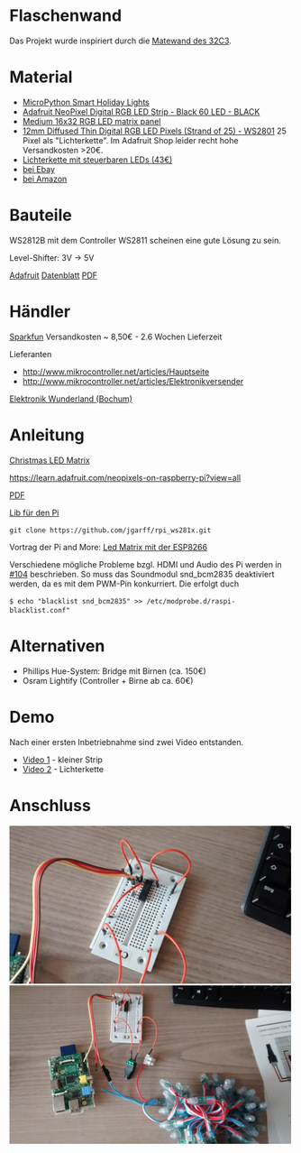 Flaschenwand
============

Das Projekt wurde inspiriert durch die [Matewand des 32C3](http://matelight.rocks/).


Material
========

  - [MicroPython Smart Holiday Lights](https://learn.adafruit.com/micropython-smart-holiday-lights)
  - [Adafruit NeoPixel Digital RGB LED Strip - Black 60 LED - BLACK](https://www.adafruit.com/products/1461)
  - [Medium 16x32 RGB LED matrix panel](https://www.adafruit.com/products/420)
  - [12mm Diffused Thin Digital RGB LED Pixels (Strand of 25) - WS2801](https://www.adafruit.com/products/322) 25 Pixel als "Lichterkette". Im Adafruit Shop leider recht hohe Versandkosten >20€.
  - [Lichterkette mit steuerbaren LEDs (43€)](http://www.exp-tech.de/12mm-diffused-flat-digital-rgb-led-pixels-strand-of-25-ws2801)
  - [bei Ebay](http://www.ebay.de/sch/i.html?_odkw=adafruit&_osacat=0&_from=R40&_trksid=p2045573.m570.l1313.TR0.TRC0.H0.Xdiffused+rgb+led.TRS0&_nkw=diffused+rgb+led&_sacat=0)
  - [bei Amazon](https://www.amazon.de/WS2811-Pixels-digital-Addressable-String/dp/B00MXW054Y/ref=sr_1_4?s=kitchen&ie=UTF8&qid=1483302387&sr=1-4&keywords=WS2801)


Bauteile
========

WS2812B mit dem Controller WS2811 scheinen eine gute Lösung zu sein.

Level-Shifter: 3V -> 5V

[Adafruit](https://www.adafruit.com/products/1787)
[Datenblatt](https://cdn-shop.adafruit.com/datasheets/74AHC125.pdf) [PDF](doc/74AHC125.pdf)


Händler
=======

[Sparkfun](https://www.sparkfun.com/)
Versandkosten ~ 8,50€ - 2.6 Wochen Lieferzeit

Lieferanten

  - http://www.mikrocontroller.net/articles/Hauptseite
  - http://www.mikrocontroller.net/articles/Elektronikversender

[Elektronik Wunderland (Bochum)](http://www.elektronik-wunderland.de/)


Anleitung
=========

[Christmas LED Matrix](http://www.aoakley.com/articles/2015-11-18-raspberry-pi-christmas-led-matrix.php)

https://learn.adafruit.com/neopixels-on-raspberry-pi?view=all

[PDF](doc/neopixels-on-raspberry-pi.pdf)

[Lib für den Pi](https://github.com/jgarff/rpi_ws281x)

    git clone https://github.com/jgarff/rpi_ws281x.git

Vortrag der Pi and More: [Led Matrix mit der ESP8266](https://www.youtube.com/watch?v=0Q-DeAC4_y4&list=WL&index=23)

Verschiedene mögliche Probleme bzgl. HDMI und Audio des Pi werden in
[#104](https://github.com/jgarff/rpi_ws281x/issues/103)
beschrieben. So muss das Soundmodul snd_bcm2835 deaktiviert werden, da
es mit dem PWM-Pin konkurriert. Die erfolgt duch

    $ echo "blacklist snd_bcm2835" >> /etc/modprobe.d/raspi-blacklist.conf"


Alternativen
============

  * Phillips Hue-System: Bridge mit Birnen (ca. 150€)
  * Osram Lightify (Controller + Birne ab ca. 60€)


Demo
====

Nach einer ersten Inbetriebnahme sind zwei Video entstanden.

  * [Video 1](doc/VID_20170122_133600.mp4) - kleiner Strip
  * [Video 2](doc/VID_20170122_171614.mp4) - Lichterkette


Anschluss
=========

<img src="doc/anschluss1.jpg" width="500">
<img src="doc/anschluss2.jpg" width="500">

